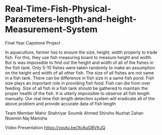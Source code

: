 # Real-Time-Fish-Physical-Parameters-length-and-height-Measurement-System
Final Year Capstone Project 



 
 In aquaculture, farmer has to ensure the size, height, width properly to trade fish. For this,
 they use fish measuring board to measure height and width. But is was impossible to find out
 the height and width of all of the fishes in the fish tank. Only 5-10 fishes were taken randomly
 to make an assumption on the height and width of all other fish. The size of all fishes are not
 same in a fish tank. There can be difference in fish size in a same fish pond. Fish size plays an
 important role in providing fish food. Fish can die from over feeding. Size of all fish in a fish
 tank should be gathered to maintain the proper health of the fish. It is utterly impossible to
 observe all fish length manually. Our real time fish length detection system will eradicate all
 of the above problem and provide accurate data of fish length


Team Member
Mahir Shahriyar
Soumik Ahmed Shirsho
Nuzhat Zahan
Nowmin Naj Manisha

Video Presentation https://youtu.be/XcAuGBVttJQ
